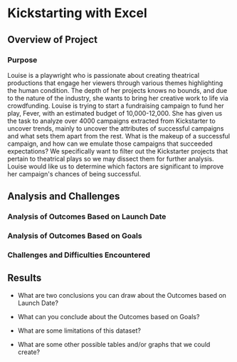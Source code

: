 # Kickstarting with Excel

## Overview of Project

### Purpose
Louise is a playwright who is passionate about creating theatrical productions that engage her viewers through various themes highlighting the human condition. The depth of her projects knows no bounds, and due to the nature of the industry, she wants to bring her creative work to life via crowdfunding. Louise is trying to start a fundraising campaign to fund her play, Fever, with an estimated budget of 10,000-12,000. She has given us the task to analyze over 4000 campaigns extracted from Kickstarter to uncover trends, mainly to uncover the attributes of successful campaigns and what sets them apart from the rest. What is the makeup of a successful campaign, and how can we emulate those campaigns that succeeded expectations? We specifically want to filter out the Kickstarter projects that pertain to theatrical plays so we may dissect them for further analysis. Louise would like us to determine which factors are significant to improve her campaign's chances of being successful.
## Analysis and Challenges

### Analysis of Outcomes Based on Launch Date

### Analysis of Outcomes Based on Goals

### Challenges and Difficulties Encountered

## Results

- What are two conclusions you can draw about the Outcomes based on Launch Date?

- What can you conclude about the Outcomes based on Goals?

- What are some limitations of this dataset?

- What are some other possible tables and/or graphs that we could create?
